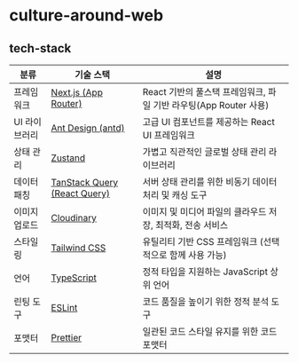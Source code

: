 # culture-around-web

## tech-stack

| 분류          | 기술 스택                                                         | 설명                                                              |
| ------------- | ----------------------------------------------------------------- | ----------------------------------------------------------------- |
| 프레임워크    | [Next.js (App Router)](https://nextjs.org/docs/app)               | React 기반의 풀스택 프레임워크, 파일 기반 라우팅(App Router 사용) |
| UI 라이브러리 | [Ant Design (antd)](https://ant.design)                           | 고급 UI 컴포넌트를 제공하는 React UI 프레임워크                   |
| 상태 관리     | [Zustand](https://zustand-demo.pmnd.rs/)                          | 가볍고 직관적인 글로벌 상태 관리 라이브러리                       |
| 데이터 패칭   | [TanStack Query (React Query)](https://tanstack.com/query/latest) | 서버 상태 관리를 위한 비동기 데이터 처리 및 캐싱 도구             |
| 이미지 업로드 | [Cloudinary](https://cloudinary.com/)                             | 이미지 및 미디어 파일의 클라우드 저장, 최적화, 전송 서비스        |
| 스타일링      | [Tailwind CSS](https://tailwindcss.com/)                          | 유틸리티 기반 CSS 프레임워크 (선택적으로 함께 사용 가능)          |
| 언어          | [TypeScript](https://www.typescriptlang.org/)                     | 정적 타입을 지원하는 JavaScript 상위 언어                         |
| 린팅 도구     | [ESLint](https://eslint.org/)                                     | 코드 품질을 높이기 위한 정적 분석 도구                            |
| 포맷터        | [Prettier](https://prettier.io/)                                  | 일관된 코드 스타일 유지를 위한 코드 포맷터                        |
